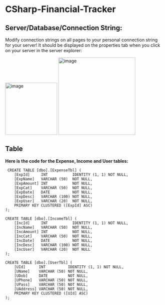 # CSharp-Financial-Tracker

## Server/Database/Connection String:

Modify connection strings on all pages to your personal connection string for your server! It should be displayed on the properties tab when you click on your server in the server explorer:

<img width="166" alt="image" src="https://github.com/TazRJ/CSharp-Financial-Tracker/assets/99307581/1bdfe497-d464-4569-a60d-e14c2b851ad5">

<img width="246" alt="image" src="https://github.com/TazRJ/CSharp-Financial-Tracker/assets/99307581/8cf21050-a7ec-41cd-9d01-338d71c3ee5d">


## Table

**Here is the code for the Expense, Income and User tables:**

~~~
 CREATE TABLE [dbo].[ExpenseTbl] (
    [ExpId]     INT           IDENTITY (1, 1) NOT NULL,
    [ExpName]   VARCHAR (50)  NOT NULL,
    [ExpAmount] INT           NOT NULL,
    [ExpCat]    VARCHAR (50)  NOT NULL,
    [ExpDate]   DATE          NOT NULL,
    [ExpDesc]   VARCHAR (100) NOT NULL,
    [ExpUser]   VARCHAR (20)  NOT NULL,
    PRIMARY KEY CLUSTERED ([ExpId] ASC)
);
~~~
~~~
CREATE TABLE [dbo].[IncomeTbl] (
    [IncId]     INT           IDENTITY (1, 1) NOT NULL,
    [IncName]   VARCHAR (50)  NOT NULL,
    [IncAmount] INT           NOT NULL,
    [IncCat]    VARCHAR (50)  NOT NULL,
    [IncDate]   DATE          NOT NULL,
    [IncDesc]   VARCHAR (100) NOT NULL,
    [IncUser]   VARCHAR (20)  NOT NULL
);
~~~
~~~
CREATE TABLE [dbo].[UserTbl] (
    [UId]      INT          IDENTITY (1, 1) NOT NULL,
    [UName]    VARCHAR (50) NOT NULL,
    [UDob]     DATE         NOT NULL,
    [UPhone]   VARCHAR (50) NOT NULL,
    [UPass]    VARCHAR (50) NOT NULL,
    [UAddress] VARCHAR (50) NOT NULL,
    PRIMARY KEY CLUSTERED ([UId] ASC)
);
~~~


